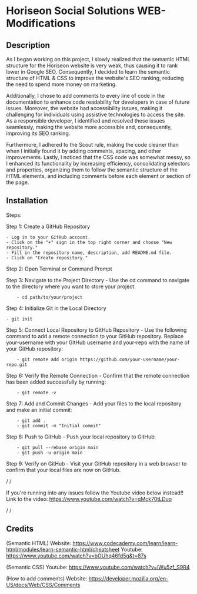 # Horiseon Social Solutions WEB-Modifications

## Description

As I began working on this project, I slowly realized that the semantic HTML structure for the Horiseon website is very weak, thus causing it to rank lower in Google SEO. Consequently, I decided to learn the semantic structure of HTML & CSS to improve the website's SEO ranking, reducing the need to spend more money on marketing.

Additionally, I chose to add comments to every line of code in the documentation to enhance code readability for developers in case of future issues. Moreover, the website had accessibility issues, making it challenging for individuals using assistive technologies to access the site. As a responsible developer, I identified and resolved these issues seamlessly, making the website more accessible and, consequently, improving its SEO ranking.

Furthermore, I adhered to the Scout rule, making the code cleaner than when I initially found it by adding comments, spacing, and other improvements. Lastly, I noticed that the CSS code was somewhat messy, so I enhanced its functionality by increasing efficiency, consolidating selectors and properties, organizing them to follow the semantic structure of the HTML elements, and including comments before each element or section of the page. 

## Installation

Steps:

Step 1: Create a GitHub Repository

    - Log in to your GitHub account.
    - Click on the "+" sign in the top right corner and choose "New repository."
    - Fill in the repository name, description, add README.md file.
    - Click on "Create repository."

Step 2: Open Terminal or Command Prompt

Step 3: Navigate to the Project Directory
    - Use the cd command to navigate to the directory where you want to store your project.

        - cd path/to/your/project

Step 4: Initialize Git in the Local Directory

    - git init

Step 5: Connect Local Repository to GitHub Repository
     - Use the following command to add a remote connection to your GitHub repository. Replace your-username with your GitHub username and your-repo with the name of your GitHub repository:

        - git remote add origin https://github.com/your-username/your-repo.git

Step 6: Verify the Remote Connection
     - Confirm that the remote connection has been added successfully by running:

        - git remote -v

Step 7: Add and Commit Changes
     - Add your files to the local repository and make an initial commit:

        - git add .
        - git commit -m "Initial commit"

Step 8: Push to GitHub
     - Push your local repository to GitHub:
     
        - git pull --rebase origin main
        - git push -u origin main

Step 9: Verify on GitHub
    - Visit your GitHub repository in a web browser to confirm that your local files are now on GitHub.

/
/

If you're running into any issues follow the Youtube video below instead!!
Link to the video: https://www.youtube.com/watch?v=qMck70tLDuo

/
/

## Credits
(Semantic HTML) 
Website: https://www.codecademy.com/learn/learn-html/modules/learn-semantic-html/cheatsheet
Youtube: https://www.youtube.com/watch?v=bOUhq46fd5g&t=87s

(Semantic CSS) 
Youtube: https://www.youtube.com/watch?v=lWu5zf_S9R4

(How to add comments)
Website: https://developer.mozilla.org/en-US/docs/Web/CSS/Comments
